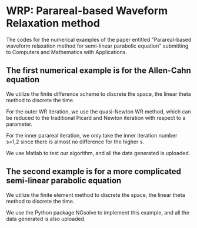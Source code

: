 # WRP: Parareal-based Waveform Relaxation method
The codes for the numerical examples of the paper entitled "Parareal-based waveform relaxation method for semi-linear parabolic equation" submitting to Computers and Mathematics with Applications.

## The first numerical example is for the Allen-Cahn equation

We utilize the finite difference scheme to discrete the space, the linear theta method to discrete the time.

For the outer WR iteration, we use the quasi-Newton WR method, which can be reduced to the traditional Picard and Newton iteration with respect to a parameter.

For the inner parareal iteration, we only take the inner iteration number s=1,2 since there is almost no difference for the higher s.

We use Matlab to test our algorithm, and all the data generated is uploaded.

## The second example is for a more complicated semi-linear parabolic equation

We utilize the finite element method to discrete the space, the linear theta method to discrete the time.

We use the Python package NGsolve to implement this example, and all the data generated is also uploaded.
